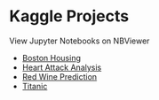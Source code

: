 # Kaggle Projects

<p> View Jupyter Notebooks on NBViewer </p>

- <a href="https://nbviewer.org/github/nitish1295/Kaggle-Projects/blob/main/Boston%20Housing.ipynb" target="_blank" rel="noopener noreferrer">Boston  Housing</a>
- <a href="https://nbviewer.org/github/nitish1295/Kaggle-Projects/blob/main/Heart%20Attack%20Analysis.ipynb" target="_blank" rel="noopener noreferrer">Heart Attack Analysis</a>
- <a href="https://nbviewer.org/github/nitish1295/Kaggle-Projects/blob/main/Red%20Wine%20Prediction.ipynb" target="_blank" rel="noopener noreferrer">Red Wine Prediction</a>
- <a href="https://nbviewer.org/github/nitish1295/Kaggle-Projects/blob/main/Titanic.ipynb" target="_blank" rel="noopener noreferrer">Titanic</a>

